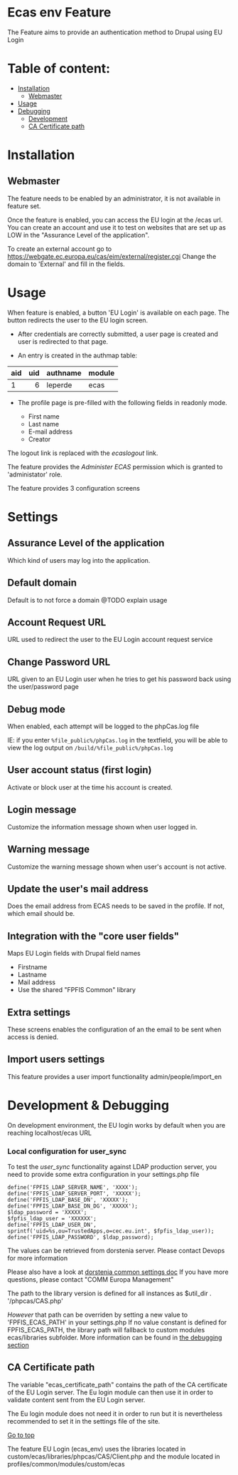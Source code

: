 Ecas env Feature
======================

The Feature aims to provide an authentication method to Drupal using EU Login

# Table of content:

- [Installation](#installation)
  - [Webmaster](#webmaster)
- [Usage](#usage)
- [Debugging](#debugging)
  - [Development](#development-&-debugging)
  - [CA Certificate path](#ca-certificate-path)

# Installation
## Webmaster

The feature needs to be enabled by an administrator, it is not available in 
feature set.

Once the feature is enabled, you can access the EU login at the /ecas url.
You can create an account and use it to test on websites that are set up as LOW
in the "Assurance Level of the application".

To create an external account go to
https://webgate.ec.europa.eu/cas/eim/external/register.cgi
Change the domain to 'External' and fill in the fields.

# Usage

When feature is enabled, a button 'EU Login' is available on each page.
The button redirects the user to the EU login screen.

- After credentials are correctly submitted, a user page is created and user is 
redirected to that page.

- An entry is created in the authmap table:

| aid | uid | authname | module |
|-----|----:|----------|--------|
|   1 |   6 | leperde  | ecas   |


- The profile page is pre-filled with the following fields in readonly mode.

   - First name
   - Last name
   - E-mail address
   - Creator

The logout link is replaced with the *ecaslogout* link.

The feature provides the *Administer ECAS* permission which is granted to 
'administator' role.

The feature provides 3 configuration screens

# Settings
## Assurance Level of the application
Which kind of users may log into the application.
## Default domain
Default is to not force a domain
@TODO explain usage
## Account Request URL
URL used to redirect the user to the EU Login account request service
## Change Password URL
URL given to an EU Login user when he tries to get his password back using the 
user/password page
## Debug mode
When enabled, each attempt will be logged to the phpCas.log file

IE: if you enter ```%file_public%/phpCas.log``` in the textfield, you will be
able to view the log output on ```/build/%file_public%/phpCas.log```
## User account status (first login)
Activate or block user at the time his account is created.
## Login message
Customize the information message shown when user logged in.
## Warning message
Customize the warning message shown when user's account is not active.
## Update the user's mail address
Does the email address from ECAS needs to be saved in the profile.
If not, which email should be.
## Integration with the "core user fields"
Maps EU Login fields with Drupal field names
  - Firstname
  - Lastname
  - Mail address
  - Use the shared "FPFIS Common" library

## Extra settings
These screens enables the configuration of an the email to be sent when access is denied.

## Import users settings
This feature provides a user import functionality
admin/people/import_en

# Development & Debugging
On development environment, the EU login works by default when you are reaching
localhost/ecas URL

### Local configuration for user_sync
To test the *user_sync* functionality against LDAP production server, 
you need to provide some extra configuration in your settings.php file

```
define('FPFIS_LDAP_SERVER_NAME', 'XXXX');
define('FPFIS_LDAP_SERVER_PORT', 'XXXXX');
define('FPFIS_LDAP_BASE_DN', 'XXXXX');
define('FPFIS_LDAP_BASE_DN_DG', 'XXXXX');
$ldap_password = 'XXXXX';
$fpfis_ldap_user = 'XXXXXX';
define('FPFIS_LDAP_USER_DN', sprintf('uid=%s,ou=TrustedApps,o=cec.eu.int', $fpfis_ldap_user));
define('FPFIS_LDAP_PASSWORD', $ldap_password);
```
The values can be retrieved from dorstenia server. Please contact Devops for
more information

Please also have a look at 
[dorstenia common settings doc](https://webgate.ec.europa.eu/CITnet/stash/projects/NEXTEUROPA/repos/fpfis-platform-settings/browse?at=dorstenia)
If you have more questions, please contact "COMM Europa Management"

The path to the library version is defined for all instances as $util_dir . 
'/phpcas/CAS.php'

*However* that path can be overriden by setting a new value to 'FPFIS_ECAS_PATH'
in your settings.php
If no value constant is defined for FPFIS_ECAS_PATH, the library path will 
fallback to custom modules ecas/libraries subfolder.
More information can be found in [the debugging section](#debugging)

## CA Certificate path
The variable "ecas_certificate_path" contains the path of the CA 
certificate of the EU Login server. The Eu login module can then use it in order to validate content sent from the EU 
Login server.

The Eu login module does not need it in order to run but it is nevertheless 
recommended to set it in the settings file of the site.


[Go to top](#table-of-content)

The feature EU Login (ecas_env) uses the libraries located in
custom/ecas/libraries/phpcas/CAS/Client.php and the module located in 
profiles/common/modules/custom/ecas
